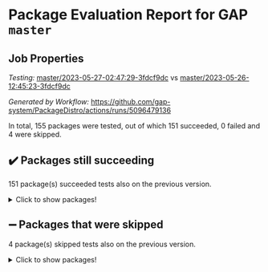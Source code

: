 # Package Evaluation Report for GAP `master`

## Job Properties

*Testing:* [master/2023-05-27-02:47:29-3fdcf9dc](https://github.com/gap-system/PackageDistro/blob/data/reports/master/2023-05-27-02:47:29-3fdcf9dc) vs [master/2023-05-26-12:45:23-3fdcf9dc](https://github.com/gap-system/PackageDistro/blob/data/reports/master/2023-05-26-12:45:23-3fdcf9dc)

*Generated by Workflow:* https://github.com/gap-system/PackageDistro/actions/runs/5096479136

In total, 155 packages were tested, out of which 151 succeeded, 0 failed and 4 were skipped.

## :heavy_check_mark: Packages still succeeding

151 package(s) succeeded tests also on the previous version.
<details><summary>Click to show packages!</summary>

- 4ti2interface 2023.02-04 [(success)](https://github.com/gap-system/PackageDistro/actions/runs/5096479136/jobs/9162477591)
- ace 5.6.2 [(success)](https://github.com/gap-system/PackageDistro/actions/runs/5096479136/jobs/9162477655)
- aclib 1.3.2 [(success)](https://github.com/gap-system/PackageDistro/actions/runs/5096479136/jobs/9162477709)
- agt 0.3.1 [(success)](https://github.com/gap-system/PackageDistro/actions/runs/5096479136/jobs/9162477759)
- alnuth 3.2.1 [(success)](https://github.com/gap-system/PackageDistro/actions/runs/5096479136/jobs/9162477808)
- anupq 3.3.0 [(success)](https://github.com/gap-system/PackageDistro/actions/runs/5096479136/jobs/9162477865)
- atlasrep 2.1.6 [(success)](https://github.com/gap-system/PackageDistro/actions/runs/5096479136/jobs/9162477920)
- autodoc 2022.10.20 [(success)](https://github.com/gap-system/PackageDistro/actions/runs/5096479136/jobs/9162477976)
- automata 1.15 [(success)](https://github.com/gap-system/PackageDistro/actions/runs/5096479136/jobs/9162478034)
- automgrp 1.3.2 [(success)](https://github.com/gap-system/PackageDistro/actions/runs/5096479136/jobs/9162478084)
- autpgrp 1.11 [(success)](https://github.com/gap-system/PackageDistro/actions/runs/5096479136/jobs/9162478139)
- cap 2023.05-12 [(success)](https://github.com/gap-system/PackageDistro/actions/runs/5096479136/jobs/9162478186)
- caratinterface 2.3.5 [(success)](https://github.com/gap-system/PackageDistro/actions/runs/5096479136/jobs/9162478245)
- cddinterface 2022.11.01 [(success)](https://github.com/gap-system/PackageDistro/actions/runs/5096479136/jobs/9162478294)
- circle 1.6.6 [(success)](https://github.com/gap-system/PackageDistro/actions/runs/5096479136/jobs/9162478344)
- classicpres 1.22 [(success)](https://github.com/gap-system/PackageDistro/actions/runs/5096479136/jobs/9162478387)
- cohomolo 1.6.11 [(success)](https://github.com/gap-system/PackageDistro/actions/runs/5096479136/jobs/9162478438)
- congruence 1.2.5 [(success)](https://github.com/gap-system/PackageDistro/actions/runs/5096479136/jobs/9162478486)
- corelg 1.56 [(success)](https://github.com/gap-system/PackageDistro/actions/runs/5096479136/jobs/9162478561)
- crime 1.6 [(success)](https://github.com/gap-system/PackageDistro/actions/runs/5096479136/jobs/9162478612)
- crisp 1.4.6 [(success)](https://github.com/gap-system/PackageDistro/actions/runs/5096479136/jobs/9162478677)
- crypting 0.10.4 [(success)](https://github.com/gap-system/PackageDistro/actions/runs/5096479136/jobs/9162478739)
- cryst 4.1.26 [(success)](https://github.com/gap-system/PackageDistro/actions/runs/5096479136/jobs/9162478811)
- crystcat 1.1.10 [(success)](https://github.com/gap-system/PackageDistro/actions/runs/5096479136/jobs/9162478870)
- ctbllib 1.3.6 [(success)](https://github.com/gap-system/PackageDistro/actions/runs/5096479136/jobs/9162478927)
- cubefree 1.19 [(success)](https://github.com/gap-system/PackageDistro/actions/runs/5096479136/jobs/9162478995)
- curlinterface 2.3.2 [(success)](https://github.com/gap-system/PackageDistro/actions/runs/5096479136/jobs/9162479063)
- cvec 2.8.1 [(success)](https://github.com/gap-system/PackageDistro/actions/runs/5096479136/jobs/9162479124)
- datastructures 0.3.0 [(success)](https://github.com/gap-system/PackageDistro/actions/runs/5096479136/jobs/9162479194)
- deepthought 1.0.6 [(success)](https://github.com/gap-system/PackageDistro/actions/runs/5096479136/jobs/9162479270)
- design 1.8 [(success)](https://github.com/gap-system/PackageDistro/actions/runs/5096479136/jobs/9162479336)
- difsets 2.3.1 [(success)](https://github.com/gap-system/PackageDistro/actions/runs/5096479136/jobs/9162479397)
- digraphs 1.6.2 [(success)](https://github.com/gap-system/PackageDistro/actions/runs/5096479136/jobs/9162479474)
- edim 1.3.7 [(success)](https://github.com/gap-system/PackageDistro/actions/runs/5096479136/jobs/9162479549)
- example 4.3.4 [(success)](https://github.com/gap-system/PackageDistro/actions/runs/5096479136/jobs/9162479620)
- examplesforhomalg 2023.02-04 [(success)](https://github.com/gap-system/PackageDistro/actions/runs/5096479136/jobs/9162479691)
- factint 1.6.3 [(success)](https://github.com/gap-system/PackageDistro/actions/runs/5096479136/jobs/9162479779)
- ferret 1.0.9 [(success)](https://github.com/gap-system/PackageDistro/actions/runs/5096479136/jobs/9162479858)
- fga 1.5.0 [(success)](https://github.com/gap-system/PackageDistro/actions/runs/5096479136/jobs/9162479933)
- fining 1.5.5 [(success)](https://github.com/gap-system/PackageDistro/actions/runs/5096479136/jobs/9162480005)
- float 1.0.3 [(success)](https://github.com/gap-system/PackageDistro/actions/runs/5096479136/jobs/9162480074)
- format 1.4.3 [(success)](https://github.com/gap-system/PackageDistro/actions/runs/5096479136/jobs/9162480149)
- forms 1.2.9 [(success)](https://github.com/gap-system/PackageDistro/actions/runs/5096479136/jobs/9162480225)
- fplsa 1.2.6 [(success)](https://github.com/gap-system/PackageDistro/actions/runs/5096479136/jobs/9162480279)
- fr 2.4.12 [(success)](https://github.com/gap-system/PackageDistro/actions/runs/5096479136/jobs/9162480330)
- francy 2.0.3 [(success)](https://github.com/gap-system/PackageDistro/actions/runs/5096479136/jobs/9162480402)
- fwtree 1.3 [(success)](https://github.com/gap-system/PackageDistro/actions/runs/5096479136/jobs/9162480473)
- gapdoc 1.6.6 [(success)](https://github.com/gap-system/PackageDistro/actions/runs/5096479136/jobs/9162480545)
- gauss 2023.02-04 [(success)](https://github.com/gap-system/PackageDistro/actions/runs/5096479136/jobs/9162480629)
- gaussforhomalg 2023.02-04 [(success)](https://github.com/gap-system/PackageDistro/actions/runs/5096479136/jobs/9162480705)
- gbnp 1.0.5 [(success)](https://github.com/gap-system/PackageDistro/actions/runs/5096479136/jobs/9162480756)
- generalizedmorphismsforcap 2023.03-01 [(success)](https://github.com/gap-system/PackageDistro/actions/runs/5096479136/jobs/9162480806)
- genss 1.6.8 [(success)](https://github.com/gap-system/PackageDistro/actions/runs/5096479136/jobs/9162480854)
- gradedmodules 2023.02-04 [(success)](https://github.com/gap-system/PackageDistro/actions/runs/5096479136/jobs/9162480913)
- gradedringforhomalg 2023.02-04 [(success)](https://github.com/gap-system/PackageDistro/actions/runs/5096479136/jobs/9162480957)
- grape 4.9.0 [(success)](https://github.com/gap-system/PackageDistro/actions/runs/5096479136/jobs/9162481019)
- groupoids 1.73 [(success)](https://github.com/gap-system/PackageDistro/actions/runs/5096479136/jobs/9162481065)
- grpconst 2.6.4 [(success)](https://github.com/gap-system/PackageDistro/actions/runs/5096479136/jobs/9162481119)
- guarana 0.96.3 [(success)](https://github.com/gap-system/PackageDistro/actions/runs/5096479136/jobs/9162481163)
- guava 3.18 [(success)](https://github.com/gap-system/PackageDistro/actions/runs/5096479136/jobs/9162481226)
- hap 1.56 [(success)](https://github.com/gap-system/PackageDistro/actions/runs/5096479136/jobs/9162481284)
- hapcryst 0.1.15 [(success)](https://github.com/gap-system/PackageDistro/actions/runs/5096479136/jobs/9162481345)
- hecke 1.5.3 [(success)](https://github.com/gap-system/PackageDistro/actions/runs/5096479136/jobs/9162481407)
- help 3.5 [(success)](https://github.com/gap-system/PackageDistro/actions/runs/5096479136/jobs/9162481456)
- homalg 2023.02-05 [(success)](https://github.com/gap-system/PackageDistro/actions/runs/5096479136/jobs/9162481517)
- homalgtocas 2023.02-04 [(success)](https://github.com/gap-system/PackageDistro/actions/runs/5096479136/jobs/9162481591)
- idrel 2.45 [(success)](https://github.com/gap-system/PackageDistro/actions/runs/5096479136/jobs/9162481654)
- images 1.3.1 [(success)](https://github.com/gap-system/PackageDistro/actions/runs/5096479136/jobs/9162481718)
- intpic 0.3.0 [(success)](https://github.com/gap-system/PackageDistro/actions/runs/5096479136/jobs/9162481773)
- io 4.8.1 [(success)](https://github.com/gap-system/PackageDistro/actions/runs/5096479136/jobs/9162481828)
- io_forhomalg 2023.02-04 [(success)](https://github.com/gap-system/PackageDistro/actions/runs/5096479136/jobs/9162481889)
- irredsol 1.4.4 [(success)](https://github.com/gap-system/PackageDistro/actions/runs/5096479136/jobs/9162481950)
- json 2.1.1 [(success)](https://github.com/gap-system/PackageDistro/actions/runs/5096479136/jobs/9162482004)
- jupyterkernel 1.5.0 [(success)](https://github.com/gap-system/PackageDistro/actions/runs/5096479136/jobs/9162482066)
- jupyterviz 1.5.6 [(success)](https://github.com/gap-system/PackageDistro/actions/runs/5096479136/jobs/9162482114)
- kan 1.35 [(success)](https://github.com/gap-system/PackageDistro/actions/runs/5096479136/jobs/9162482180)
- kbmag 1.5.11 [(success)](https://github.com/gap-system/PackageDistro/actions/runs/5096479136/jobs/9162482232)
- laguna 3.9.6 [(success)](https://github.com/gap-system/PackageDistro/actions/runs/5096479136/jobs/9162482282)
- liealgdb 2.2.1 [(success)](https://github.com/gap-system/PackageDistro/actions/runs/5096479136/jobs/9162482358)
- liepring 2.8 [(success)](https://github.com/gap-system/PackageDistro/actions/runs/5096479136/jobs/9162482432)
- liering 2.4.2 [(success)](https://github.com/gap-system/PackageDistro/actions/runs/5096479136/jobs/9162482491)
- linearalgebraforcap 2023.05-05 [(success)](https://github.com/gap-system/PackageDistro/actions/runs/5096479136/jobs/9162482574)
- localizeringforhomalg 2023.02-04 [(success)](https://github.com/gap-system/PackageDistro/actions/runs/5096479136/jobs/9162482643)
- loops 3.4.3 [(success)](https://github.com/gap-system/PackageDistro/actions/runs/5096479136/jobs/9162482714)
- lpres 1.0.3 [(success)](https://github.com/gap-system/PackageDistro/actions/runs/5096479136/jobs/9162482793)
- majoranaalgebras 1.5.1 [(success)](https://github.com/gap-system/PackageDistro/actions/runs/5096479136/jobs/9162482849)
- mapclass 1.4.6 [(success)](https://github.com/gap-system/PackageDistro/actions/runs/5096479136/jobs/9162482930)
- matgrp 0.70 [(success)](https://github.com/gap-system/PackageDistro/actions/runs/5096479136/jobs/9162482998)
- matricesforhomalg 2023.02-04 [(success)](https://github.com/gap-system/PackageDistro/actions/runs/5096479136/jobs/9162483063)
- modisom 2.5.4 [(success)](https://github.com/gap-system/PackageDistro/actions/runs/5096479136/jobs/9162483123)
- modulepresentationsforcap 2023.05-01 [(success)](https://github.com/gap-system/PackageDistro/actions/runs/5096479136/jobs/9162483185)
- modules 2023.02-04 [(success)](https://github.com/gap-system/PackageDistro/actions/runs/5096479136/jobs/9162483242)
- monoidalcategories 2023.05-03 [(success)](https://github.com/gap-system/PackageDistro/actions/runs/5096479136/jobs/9162483291)
- nconvex 2022.09-01 [(success)](https://github.com/gap-system/PackageDistro/actions/runs/5096479136/jobs/9162483346)
- nilmat 1.4.2 [(success)](https://github.com/gap-system/PackageDistro/actions/runs/5096479136/jobs/9162483412)
- nock 1.5 [(success)](https://github.com/gap-system/PackageDistro/actions/runs/5096479136/jobs/9162483471)
- normalizinterface 1.3.6 [(success)](https://github.com/gap-system/PackageDistro/actions/runs/5096479136/jobs/9162483533)
- nq 2.5.10 [(success)](https://github.com/gap-system/PackageDistro/actions/runs/5096479136/jobs/9162483592)
- numericalsgps 1.3.1 [(success)](https://github.com/gap-system/PackageDistro/actions/runs/5096479136/jobs/9162483647)
- openmath 11.5.3 [(success)](https://github.com/gap-system/PackageDistro/actions/runs/5096479136/jobs/9162483711)
- orb 4.9.0 [(success)](https://github.com/gap-system/PackageDistro/actions/runs/5096479136/jobs/9162483772)
- packagemanager 1.4.1 [(success)](https://github.com/gap-system/PackageDistro/actions/runs/5096479136/jobs/9162483821)
- patternclass 2.4.3 [(success)](https://github.com/gap-system/PackageDistro/actions/runs/5096479136/jobs/9162483884)
- permut 2.0.4 [(success)](https://github.com/gap-system/PackageDistro/actions/runs/5096479136/jobs/9162483941)
- polenta 1.3.10 [(success)](https://github.com/gap-system/PackageDistro/actions/runs/5096479136/jobs/9162484006)
- polymaking 0.8.6 [(success)](https://github.com/gap-system/PackageDistro/actions/runs/5096479136/jobs/9162484063)
- primgrp 3.4.4 [(success)](https://github.com/gap-system/PackageDistro/actions/runs/5096479136/jobs/9162484118)
- profiling 2.5.2 [(success)](https://github.com/gap-system/PackageDistro/actions/runs/5096479136/jobs/9162484178)
- qpa 1.34 [(success)](https://github.com/gap-system/PackageDistro/actions/runs/5096479136/jobs/9162484227)
- quagroup 1.8.3 [(success)](https://github.com/gap-system/PackageDistro/actions/runs/5096479136/jobs/9162484275)
- radiroot 2.9 [(success)](https://github.com/gap-system/PackageDistro/actions/runs/5096479136/jobs/9162484326)
- rcwa 4.7.1 [(success)](https://github.com/gap-system/PackageDistro/actions/runs/5096479136/jobs/9162484377)
- rds 1.8 [(success)](https://github.com/gap-system/PackageDistro/actions/runs/5096479136/jobs/9162484446)
- recog 1.4.2 [(success)](https://github.com/gap-system/PackageDistro/actions/runs/5096479136/jobs/9162484484)
- repndecomp 1.3.0 [(success)](https://github.com/gap-system/PackageDistro/actions/runs/5096479136/jobs/9162484539)
- repsn 3.1.1 [(success)](https://github.com/gap-system/PackageDistro/actions/runs/5096479136/jobs/9162484576)
- resclasses 4.7.3 [(success)](https://github.com/gap-system/PackageDistro/actions/runs/5096479136/jobs/9162484620)
- ringsforhomalg 2023.02-05 [(success)](https://github.com/gap-system/PackageDistro/actions/runs/5096479136/jobs/9162484676)
- sco 2023.02-04 [(success)](https://github.com/gap-system/PackageDistro/actions/runs/5096479136/jobs/9162484730)
- scscp 2.4.1 [(success)](https://github.com/gap-system/PackageDistro/actions/runs/5096479136/jobs/9162484784)
- semigroups 5.2.1 [(success)](https://github.com/gap-system/PackageDistro/actions/runs/5096479136/jobs/9162484828)
- sglppow 2.3 [(success)](https://github.com/gap-system/PackageDistro/actions/runs/5096479136/jobs/9162484874)
- sgpviz 0.999.5 [(success)](https://github.com/gap-system/PackageDistro/actions/runs/5096479136/jobs/9162484912)
- simpcomp 2.1.14 [(success)](https://github.com/gap-system/PackageDistro/actions/runs/5096479136/jobs/9162484961)
- singular 2023.02.09 [(success)](https://github.com/gap-system/PackageDistro/actions/runs/5096479136/jobs/9162485011)
- sl2reps 1.1 [(success)](https://github.com/gap-system/PackageDistro/actions/runs/5096479136/jobs/9162485056)
- sla 1.5.3 [(success)](https://github.com/gap-system/PackageDistro/actions/runs/5096479136/jobs/9162485098)
- smallgrp 1.5.3 [(success)](https://github.com/gap-system/PackageDistro/actions/runs/5096479136/jobs/9162485146)
- smallsemi 0.6.13 [(success)](https://github.com/gap-system/PackageDistro/actions/runs/5096479136/jobs/9162485207)
- sonata 2.9.6 [(success)](https://github.com/gap-system/PackageDistro/actions/runs/5096479136/jobs/9162485260)
- sophus 1.27 [(success)](https://github.com/gap-system/PackageDistro/actions/runs/5096479136/jobs/9162485330)
- spinsym 1.5.2 [(success)](https://github.com/gap-system/PackageDistro/actions/runs/5096479136/jobs/9162485389)
- standardff 0.9.4 [(success)](https://github.com/gap-system/PackageDistro/actions/runs/5096479136/jobs/9162485470)
- symbcompcc 1.3.2 [(success)](https://github.com/gap-system/PackageDistro/actions/runs/5096479136/jobs/9162485536)
- thelma 1.3 [(success)](https://github.com/gap-system/PackageDistro/actions/runs/5096479136/jobs/9162485596)
- tomlib 1.2.9 [(success)](https://github.com/gap-system/PackageDistro/actions/runs/5096479136/jobs/9162485653)
- toolsforhomalg 2023.05-01 [(success)](https://github.com/gap-system/PackageDistro/actions/runs/5096479136/jobs/9162485723)
- toric 1.9.5 [(success)](https://github.com/gap-system/PackageDistro/actions/runs/5096479136/jobs/9162485806)
- toricvarieties 2022.07.13 [(success)](https://github.com/gap-system/PackageDistro/actions/runs/5096479136/jobs/9162485883)
- transgrp 3.6.4 [(success)](https://github.com/gap-system/PackageDistro/actions/runs/5096479136/jobs/9162485938)
- ugaly 4.0.3 [(success)](https://github.com/gap-system/PackageDistro/actions/runs/5096479136/jobs/9162486006)
- unipot 1.5 [(success)](https://github.com/gap-system/PackageDistro/actions/runs/5096479136/jobs/9162486077)
- unitlib 4.2.0 [(success)](https://github.com/gap-system/PackageDistro/actions/runs/5096479136/jobs/9162486158)
- utils 0.82 [(success)](https://github.com/gap-system/PackageDistro/actions/runs/5096479136/jobs/9162486229)
- uuid 0.7 [(success)](https://github.com/gap-system/PackageDistro/actions/runs/5096479136/jobs/9162486320)
- walrus 0.9991 [(success)](https://github.com/gap-system/PackageDistro/actions/runs/5096479136/jobs/9162486386)
- wedderga 4.10.4 [(success)](https://github.com/gap-system/PackageDistro/actions/runs/5096479136/jobs/9162486458)
- xmod 2.91 [(success)](https://github.com/gap-system/PackageDistro/actions/runs/5096479136/jobs/9162486539)
- xmodalg 1.23 [(success)](https://github.com/gap-system/PackageDistro/actions/runs/5096479136/jobs/9162486623)
- yangbaxter 0.10.3 [(success)](https://github.com/gap-system/PackageDistro/actions/runs/5096479136/jobs/9162486687)
- zeromqinterface 0.14 [(success)](https://github.com/gap-system/PackageDistro/actions/runs/5096479136/jobs/9162486746)
</details>

## :heavy_minus_sign: Packages that were skipped

4 package(s) skipped tests also on the previous version.
<details><summary>Click to show packages!</summary>

- browse 1.8.21 [(skipped)](https://github.com/gap-system/PackageDistro/actions/runs/5096479136/jobs/9162335109)
- itc 1.5.1 [(skipped)](https://github.com/gap-system/PackageDistro/actions/runs/5096479136/jobs/9162335109)
- polycyclic 2.16 [(skipped)](https://github.com/gap-system/PackageDistro/actions/runs/5096479136/jobs/9162335109)
- xgap 4.31 [(skipped)](https://github.com/gap-system/PackageDistro/actions/runs/5096479136/jobs/9162335109)
</details>

